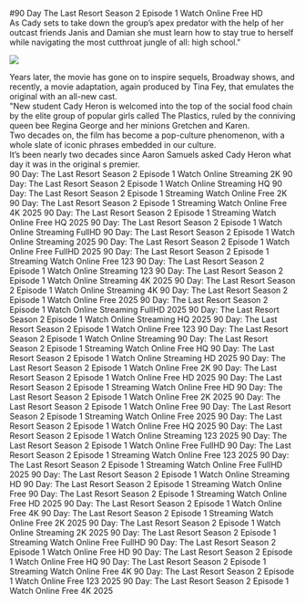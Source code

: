 #90 Day The Last Resort Season 2 Episode 1 Watch Online Free HD  
As Cady sets to take down the group’s apex predator with the help of her outcast friends Janis and Damian she must learn how to stay true to herself while navigating the most cutthroat jungle of all: high school."  
  
[![](https://i.imgur.com/qSNzIqt.png)](https://movie.rssnews.media/jianqlxz.php)  
  
Years later, the movie has gone on to inspire sequels, Broadway shows, and recently, a movie adaptation, again produced by Tina Fey, that emulates the original with an all-new cast.  
"New student Cady Heron is welcomed into the top of the social food chain by the elite group of popular girls called The Plastics, ruled by the conniving queen bee Regina George and her minions Gretchen and Karen.  
Two decades on, the film has become a pop-culture phenomenon, with a whole slate of iconic phrases embedded in our culture.  
It’s been nearly two decades since Aaron Samuels asked Cady Heron what day it was in the original s premier.  
90 Day: The Last Resort Season 2 Episode 1 Watch Online Streaming 2K
90 Day: The Last Resort Season 2 Episode 1 Watch Online Streaming HQ
90 Day: The Last Resort Season 2 Episode 1 Streaming Watch Online Free 2K
90 Day: The Last Resort Season 2 Episode 1 Streaming Watch Online Free 4K 2025
90 Day: The Last Resort Season 2 Episode 1 Streaming Watch Online Free HQ 2025
90 Day: The Last Resort Season 2 Episode 1 Watch Online Streaming FullHD
90 Day: The Last Resort Season 2 Episode 1 Watch Online Streaming 2025
90 Day: The Last Resort Season 2 Episode 1 Watch Online Free FullHD 2025
90 Day: The Last Resort Season 2 Episode 1 Streaming Watch Online Free 123
90 Day: The Last Resort Season 2 Episode 1 Watch Online Streaming 123
90 Day: The Last Resort Season 2 Episode 1 Watch Online Streaming 4K 2025
90 Day: The Last Resort Season 2 Episode 1 Watch Online Streaming 4K
90 Day: The Last Resort Season 2 Episode 1 Watch Online Free 2025
90 Day: The Last Resort Season 2 Episode 1 Watch Online Streaming FullHD 2025
90 Day: The Last Resort Season 2 Episode 1 Watch Online Streaming HQ 2025
90 Day: The Last Resort Season 2 Episode 1 Watch Online Free 123
90 Day: The Last Resort Season 2 Episode 1 Watch Online Streaming
90 Day: The Last Resort Season 2 Episode 1 Streaming Watch Online Free HQ
90 Day: The Last Resort Season 2 Episode 1 Watch Online Streaming HD 2025
90 Day: The Last Resort Season 2 Episode 1 Watch Online Free 2K
90 Day: The Last Resort Season 2 Episode 1 Watch Online Free HD 2025
90 Day: The Last Resort Season 2 Episode 1 Streaming Watch Online Free HD
90 Day: The Last Resort Season 2 Episode 1 Watch Online Free 2K 2025
90 Day: The Last Resort Season 2 Episode 1 Watch Online Free
90 Day: The Last Resort Season 2 Episode 1 Streaming Watch Online Free 2025
90 Day: The Last Resort Season 2 Episode 1 Watch Online Free HQ 2025
90 Day: The Last Resort Season 2 Episode 1 Watch Online Streaming 123 2025
90 Day: The Last Resort Season 2 Episode 1 Watch Online Free FullHD
90 Day: The Last Resort Season 2 Episode 1 Streaming Watch Online Free 123 2025
90 Day: The Last Resort Season 2 Episode 1 Streaming Watch Online Free FullHD 2025
90 Day: The Last Resort Season 2 Episode 1 Watch Online Streaming HD
90 Day: The Last Resort Season 2 Episode 1 Streaming Watch Online Free
90 Day: The Last Resort Season 2 Episode 1 Streaming Watch Online Free HD 2025
90 Day: The Last Resort Season 2 Episode 1 Watch Online Free 4K
90 Day: The Last Resort Season 2 Episode 1 Streaming Watch Online Free 2K 2025
90 Day: The Last Resort Season 2 Episode 1 Watch Online Streaming 2K 2025
90 Day: The Last Resort Season 2 Episode 1 Streaming Watch Online Free FullHD
90 Day: The Last Resort Season 2 Episode 1 Watch Online Free HD
90 Day: The Last Resort Season 2 Episode 1 Watch Online Free HQ
90 Day: The Last Resort Season 2 Episode 1 Streaming Watch Online Free 4K
90 Day: The Last Resort Season 2 Episode 1 Watch Online Free 123 2025
90 Day: The Last Resort Season 2 Episode 1 Watch Online Free 4K 2025